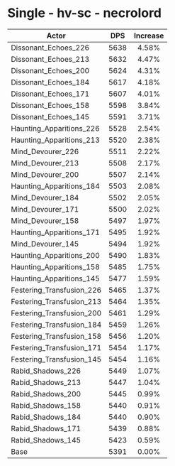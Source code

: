 # Single - hv-sc - necrolord
| Actor | DPS | Increase |
|---|:---:|:---:|
|Dissonant_Echoes_226|5638|4.58%|
|Dissonant_Echoes_213|5632|4.47%|
|Dissonant_Echoes_200|5624|4.31%|
|Dissonant_Echoes_184|5617|4.18%|
|Dissonant_Echoes_171|5607|4.01%|
|Dissonant_Echoes_158|5598|3.84%|
|Dissonant_Echoes_145|5591|3.71%|
|Haunting_Apparitions_226|5528|2.54%|
|Haunting_Apparitions_213|5520|2.38%|
|Mind_Devourer_226|5511|2.22%|
|Mind_Devourer_213|5508|2.17%|
|Mind_Devourer_200|5507|2.14%|
|Haunting_Apparitions_184|5503|2.08%|
|Mind_Devourer_184|5502|2.05%|
|Mind_Devourer_171|5500|2.02%|
|Mind_Devourer_158|5497|1.97%|
|Haunting_Apparitions_171|5495|1.92%|
|Mind_Devourer_145|5494|1.92%|
|Haunting_Apparitions_200|5490|1.83%|
|Haunting_Apparitions_158|5485|1.75%|
|Haunting_Apparitions_145|5477|1.59%|
|Festering_Transfusion_226|5465|1.37%|
|Festering_Transfusion_213|5464|1.35%|
|Festering_Transfusion_200|5461|1.29%|
|Festering_Transfusion_184|5459|1.26%|
|Festering_Transfusion_158|5456|1.20%|
|Festering_Transfusion_171|5454|1.17%|
|Festering_Transfusion_145|5454|1.16%|
|Rabid_Shadows_226|5449|1.07%|
|Rabid_Shadows_213|5447|1.04%|
|Rabid_Shadows_200|5445|0.99%|
|Rabid_Shadows_158|5440|0.91%|
|Rabid_Shadows_184|5440|0.90%|
|Rabid_Shadows_171|5439|0.88%|
|Rabid_Shadows_145|5423|0.59%|
|Base|5391|0.00%|
